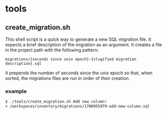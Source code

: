 # tools

## create_migration.sh

This shell script is a quick way to generate a new SQL migration file. It expects a brief description of the migration as an argument. It creates a file in the project path with the following pattern:

`migrations/{seconds since unix epoch}-{slugified migration description}.sql`

It prepends the number of seconds since the unix epoch so that, when sorted, the migrations files are run in order of their creation.

### example

```bash
$ ./tools/create_migration.sh Add new column!
+ /workspaces/inventory/migrations/1700955979-add-new-column.sql
```
